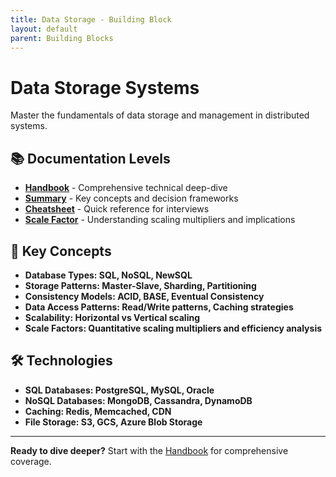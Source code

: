 ```yaml
---
title: Data Storage - Building Block
layout: default
parent: Building Blocks
---
```


# Data Storage Systems

Master the fundamentals of data storage and management in distributed systems.

## 📚 Documentation Levels

- **[Handbook](./handbook)** - Comprehensive technical deep-dive
- **[Summary](./summary)** - Key concepts and decision frameworks  
- **[Cheatsheet](./cheatsheet)** - Quick reference for interviews
- **[Scale Factor](./scalefactor)** - Understanding scaling multipliers and implications

## 🎯 Key Concepts

- **Database Types: SQL, NoSQL, NewSQL**
- **Storage Patterns: Master-Slave, Sharding, Partitioning**
- **Consistency Models: ACID, BASE, Eventual Consistency**
- **Data Access Patterns: Read/Write patterns, Caching strategies**
- **Scalability: Horizontal vs Vertical scaling**
- **Scale Factors: Quantitative scaling multipliers and efficiency analysis**

## 🛠️ Technologies

- **SQL Databases: PostgreSQL, MySQL, Oracle**
- **NoSQL Databases: MongoDB, Cassandra, DynamoDB**
- **Caching: Redis, Memcached, CDN**
- **File Storage: S3, GCS, Azure Blob Storage**

---

**Ready to dive deeper?** Start with the [Handbook](./handbook) for comprehensive coverage.
